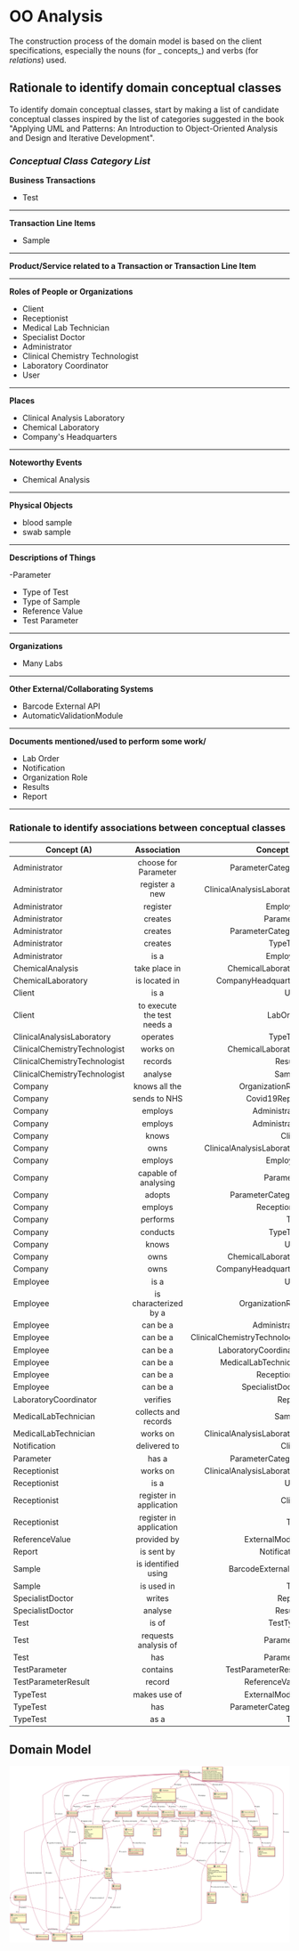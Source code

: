 # OO Analysis

The construction process of the domain model is based on the client specifications, especially the nouns (for _
concepts_) and verbs (for _relations_) used.

## Rationale to identify domain conceptual classes

To identify domain conceptual classes, start by making a list of candidate conceptual classes inspired by the list of
categories suggested in the book "Applying UML and Patterns: An Introduction to Object-Oriented Analysis and Design and
Iterative Development".

### _Conceptual Class Category List_

**Business Transactions**

- Test

---

**Transaction Line Items**

- Sample

---

**Product/Service related to a Transaction or Transaction Line Item**


---

**Roles of People or Organizations**

- Client
- Receptionist
- Medical Lab Technician
- Specialist Doctor
- Administrator
- Clinical Chemistry Technologist
- Laboratory Coordinator
- User

---

**Places**

- Clinical Analysis Laboratory
- Chemical Laboratory
- Company's Headquarters

---

**Noteworthy Events**

- Chemical Analysis

---

**Physical Objects**

- blood sample
- swab sample

---

**Descriptions of Things**

-Parameter

- Type of Test
- Type of Sample
- Reference Value
- Test Parameter

--- 

**Organizations**

- Many Labs

---

**Other External/Collaborating Systems**

- Barcode External API
- AutomaticValidationModule

---


**Documents mentioned/used to perform some work/**

- Lab Order
- Notification
- Organization Role
- Results
- Report

---

### **Rationale to identify associations between conceptual classes**

| Concept (A)                     | Association                 | Concept (B)                                                                                                                                    |
| ------------------------------- | :-------------------------: | ---------------------------------------------------------------------------------------------------------------------------------------------: |
| Administrator                   | choose for Parameter        | ParameterCategory                                                                                                                              |
| Administrator                   | register a new              | ClinicalAnalysisLaboratory                                                                                                                     |
| Administrator                   | register                    | Employee                                                                                                                                       |
| Administrator                   | creates                     | Parameter                                                                                                                                      |
| Administrator                   | creates                     | ParameterCategory                                                                                                                              |
| Administrator                   | creates                     | TypeTest                                                                                                                                       |
| Administrator                   | is a                        | Employee                                                                                                                                       |
| ChemicalAnalysis                | take place in               | ChemicalLaboratory                                                                                                                             |
| ChemicalLaboratory              | is located in               | CompanyHeadquarters                                                                                                                            |
| Client                          | is a                        | User                                                                                                                                           |
| Client                          | to execute the test needs a | LabOrder                                                                                                                                       |
| ClinicalAnalysisLaboratory      | operates                    | TypeTest                                                                                                                                       |
| ClinicalChemistryTechnologist   | works on                    | ChemicalLaboratory                                                                                                                             |
| ClinicalChemistryTechnologist   | records                     | Results                                                                                                                                        |
| ClinicalChemistryTechnologist   | analyse                     | Sample                                                                                                                                         |
| Company                         | knows all the               | OrganizationRole                                                                                                                               |
| Company                         | sends to NHS                | Covid19Report                                                                                                                                  |
| Company                         | employs                     | Administrator                                                                                                                                  |
| Company                         | employs                     | Administrator                                                                                                                                  |
| Company                         | knows                       | Client                                                                                                                                         |
| Company                         | owns                        | ClinicalAnalysisLaboratory                                                                                                                     |
| Company                         | employs                     | Employee                                                                                                                                       |
| Company                         | capable of analysing        | Parameter                                                                                                                                      |
| Company                         | adopts                      | ParameterCategory                                                                                                                              |
| Company                         | employs                     | Receptionist                                                                                                                                   |
| Company                         | performs                    | Test                                                                                                                                           |
| Company                         | conducts                    | TypeTest                                                                                                                                       |
| Company                         | knows                       | User                                                                                                                                           |
| Company                         | owns                        | ChemicalLaboratory                                                                                                                             |
| Company                         | owns                        | CompanyHeadquarters                                                                                                                            |
| Employee                        | is a                        | User                                                                                                                                           |
| Employee                        | is characterized by a       | OrganizationRole                                                                                                                               |
| Employee                        | can be a                    | Administrator                                                                                                                                  |
| Employee                        | can be a                    | ClinicalChemistryTechnologist                                                                                                                  |
| Employee                        | can be a                    | LaboratoryCoordinator                                                                                                                          |
| Employee                        | can be a                    | MedicalLabTechnician                                                                                                                           |
| Employee                        | can be a                    | Receptionist                                                                                                                                   |
| Employee                        | can be a                    | SpecialistDoctor                                                                                                                               |
| LaboratoryCoordinator           | verifies                    | Report                                                                                                                                         |
| MedicalLabTechnician            | collects and records        | Sample                                                                                                                                         |
| MedicalLabTechnician            | works on                    | ClinicalAnalysisLaboratory                                                                                                                     |
| Notification                    | delivered to                | Client                                                                                                                                         |
| Parameter                       | has a                       | ParameterCategory                                                                                                                              |
| Receptionist                    | works on                    | ClinicalAnalysisLaboratory                                                                                                                     |
| Receptionist                    | is a                        | User                                                                                                                                           |
| Receptionist                    | register in application     | Client                                                                                                                                         |
| Receptionist                    | register in application     | Test                                                                                                                                           |
| ReferenceValue                  | provided by                 | ExternalModule                                                                                                                                 |
| Report                          | is sent by                  | Notification                                                                                                                                   |
| Sample                          | is identified using         | BarcodeExternalAPI                                                                                                                             |
| Sample                          | is used in                  | Test                                                                                                                                           |
| SpecialistDoctor                | writes                      | Report                                                                                                                                         |
| SpecialistDoctor                | analyse                     | Results                                                                                                                                        |
| Test                            | is of                       | TestType                                                                                                                                       |
| Test                            | requests analysis of        | Parameter                                                                                                                                      |
| Test                            | has                         | Parameter                                                                                                                                      |
| TestParameter                   | contains                    | TestParameterResult                                                                                                                            |
| TestParameterResult             | record                      | ReferenceValue                                                                                                                                 |
| TypeTest                        | makes use of                | ExternalModule                                                                                                                                 |
| TypeTest                        | has                         | ParameterCategory                                                                                                                              |
| TypeTest                        | as a                        | Test                                                                                                                                           |

## Domain Model

![DM.svg](DM.svg)